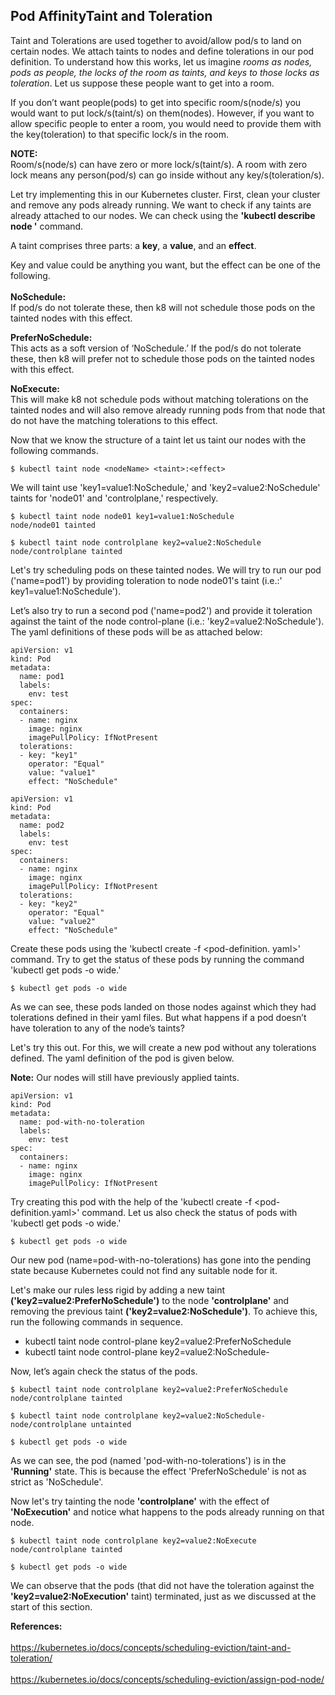 ## Pod AffinityTaint and Toleration
Taint and Tolerations are used together to avoid/allow pod/s to land on certain nodes. 
We attach taints to nodes and define tolerations in our pod definition. 
To understand how this works, let us imagine *rooms as nodes, pods as people, the locks of the room as taints, and keys to those locks as toleration*. 
Let us suppose these people want to get into a room.

If you don’t want people(pods) to get into specific room/s(node/s) you would want to put lock/s(taint/s) on them(nodes). However, if you want to allow specific people to enter a room, you would need to provide them with the key(toleration) to that specific lock/s in the room.

**NOTE:** <br/>
Room/s(node/s) can have zero or more lock/s(taint/s). A room with zero lock means any person(pod/s) can go inside without any key/s(toleration/s).

Let try implementing this in our Kubernetes cluster. 
First, clean your cluster and remove any pods already running. 
We want to check if any taints are already attached to our nodes. 
We can check using the **'kubectl describe node <nodeName>'** command.

A taint comprises three parts: a **key**, a **value**, and an **effect**.

Key and value could be anything you want, but the effect can be one of the following. <br/><br/>
**NoSchedule:**<br/> If pod/s do not tolerate these, then k8 will not schedule those pods on the tainted nodes with this effect.

**PreferNoSchedule:**<br/> This acts as a soft version of ‘NoSchedule.’ If the pod/s do not tolerate these, then k8 will prefer not to schedule those pods on the tainted nodes with this effect.

**NoExecute:**<br/> This will make k8 not schedule pods without matching tolerations on the tainted nodes and will also remove already running pods from that node that do not have the matching tolerations to this effect.

Now that we know the structure of a taint let us taint our nodes with the following commands.

``` shell
$ kubectl taint node <nodeName> <taint>:<effect>
```

We will taint use 'key1=value1:NoSchedule,' and 'key2=value2:NoSchedule' taints for 'node01' and 'controlplane,' respectively.

``` shell
$ kubectl taint node node01 key1=value1:NoSchedule 
node/node01 tainted
```

``` shell
$ kubectl taint node controlplane key2=value2:NoSchedule 
node/controlplane tainted
```

Let's try scheduling pods on these tainted nodes. 
We will try to run our pod ('name=pod1') by providing toleration to node node01's taint 
(i.e.:' key1=value1:NoSchedule').

Let’s also try to run a second pod ('name=pod2') and provide it toleration against the taint of the node control-plane (i.e.: 'key2=value2:NoSchedule'). The yaml definitions of these pods will be as attached below:

``` shell
apiVersion: v1
kind: Pod
metadata:
  name: pod1
  labels:
    env: test
spec:
  containers:
  - name: nginx
    image: nginx
    imagePullPolicy: IfNotPresent
  tolerations:
  - key: "key1"
    operator: "Equal"
    value: "value1"
    effect: "NoSchedule"
``` 

``` shell
apiVersion: v1
kind: Pod
metadata:
  name: pod2
  labels:
    env: test
spec:
  containers:
  - name: nginx
    image: nginx
    imagePullPolicy: IfNotPresent
  tolerations:
  - key: "key2"
    operator: "Equal"
    value: "value2"
    effect: "NoSchedule"
``` 

Create these pods using the 'kubectl create -f <pod-definition. yaml>' command. 
Try to get the status of these pods by running the command 'kubectl get pods -o wide.'

``` shell
$ kubectl get pods -o wide
``` 

As we can see, these pods landed on those nodes against which they had tolerations defined in their yaml files. 
But what happens if a pod doesn’t have toleration to any of the node’s taints?

Let's try this out. For this, we will create a new pod without any tolerations defined. 
The yaml definition of the pod is given below.

**Note:** Our nodes will still have previously applied taints.

``` shell
apiVersion: v1
kind: Pod
metadata:
  name: pod-with-no-toleration
  labels:
    env: test
spec:
  containers:
  - name: nginx
    image: nginx
    imagePullPolicy: IfNotPresent
``` 

Try creating this pod with the help of the 'kubectl create -f <pod-definition.yaml>' command. 
Let us also check the status of pods with 'kubectl get pods -o wide.'

``` shell
$ kubectl get pods -o wide
``` 

Our new pod (name=pod-with-no-tolerations) has gone into the pending state because 
Kubernetes could not find any suitable node for it.

Let's make our rules less rigid by adding a new taint **('key2=value2:PreferNoSchedule')** to the node **'controlplane'** and removing the previous taint **('key2=value2:NoSchedule')**. 
To achieve this, run the following commands in sequence.

* kubectl taint node control-plane key2=value2:PreferNoSchedule
* kubectl taint node control-plane key2=value2:NoSchedule-

Now, let’s again check the status of the pods.

``` shell
$ kubectl taint node controlplane key2=value2:PreferNoSchedule
node/controlplane tainted
``` 

``` shell
$ kubectl taint node controlplane key2=value2:NoSchedule-
node/controlplane untainted
``` 

``` shell
$ kubectl get pods -o wide
``` 

As we can see, the pod (named 'pod-with-no-tolerations') is in the **'Running'** state. 
This is because the effect 'PreferNoSchedule' is not as strict as 'NoSchedule'.

Now let's try tainting the node **'controlplane'** with the effect of **'NoExecution'** and notice what happens to the pods already running on that node.

``` shell
$ kubectl taint node controlplane key2=value2:NoExecute
node/controlplane tainted
``` 

``` shell
$ kubectl get pods -o wide
``` 

We can observe that the pods (that did not have the toleration against the **'key2=value2:NoExecution'** taint) terminated, just as we discussed at the start of this section.

**References:**<br/><br/>
https://kubernetes.io/docs/concepts/scheduling-eviction/taint-and-toleration/<br/><br/>
https://kubernetes.io/docs/concepts/scheduling-eviction/assign-pod-node/<br/><br/>
